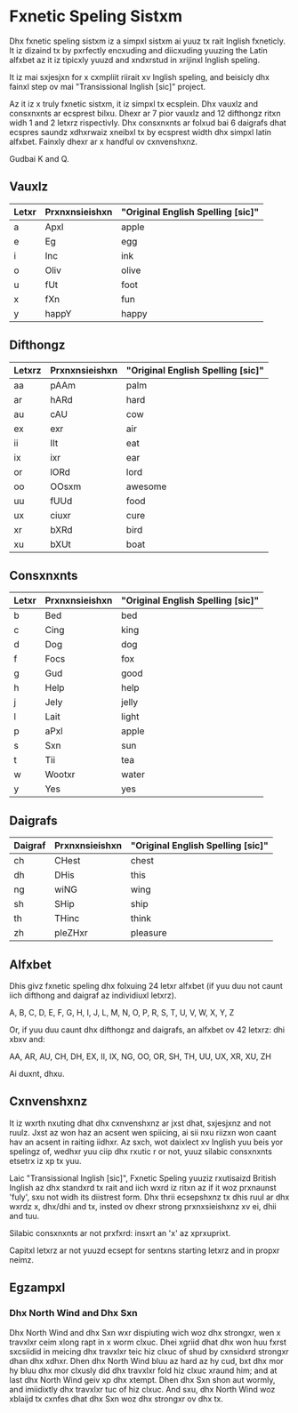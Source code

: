 # Fxnetic Speling Sistxm

Dhx fxnetic speling sistxm iz a simpxl sistxm ai yuuz tx rait Inglish fxneticly. It iz dizaind tx by pxrfectly encxuding and diicxuding yuuzing the Latin alfxbet az it iz tipicxly yuuzd and xndxrstud in xrijinxl Inglish speling. 

It iz mai sxjesjxn for x cxmpliit riirait xv Inglish speling, and beisicly dhx fainxl step ov mai "Transissional Inglish [sic]" project.

Az it iz x truly fxnetic sistxm, it iz simpxl tx ecsplein. Dhx vauxlz and consxnxnts ar ecsprest bilxu. Dhexr ar 7 pior vauxlz and 12 difthongz ritxn widh 1 and 2 letxrz rispectivly. Dhx consxnxnts ar folxud bai 6 daigrafs dhat ecspres saundz xdhxrwaiz xneibxl tx by ecsprest width dhx simpxl latin alfxbet. Fainxly dhexr ar x handful ov cxnvenshxnz.

Gudbai K and Q.

## Vauxlz

Letxr | Prxnxnsieishxn | "Original English Spelling [sic]"
--- | --- | ---
a | Apxl | apple
e | Eg | egg
i | Inc | ink
o | Oliv | olive
u | fUt | foot
x | fXn | fun
y | happY | happy

## Difthongz

Letxrz | Prxnxnsieishxn | "Original English Spelling [sic]"
--- | --- | ---
aa | pAAm | palm
ar | hARd | hard
au | cAU | cow
ex | exr | air
ii | IIt | eat
ix | ixr | ear
or | lORd | lord
oo | OOsxm | awesome
uu | fUUd | food
ux | ciuxr | cure
xr | bXRd | bird
xu | bXUt | boat

## Consxnxnts
Letxr | Prxnxnsieishxn | "Original English Spelling [sic]"
--- | --- | ---
b | Bed | bed
c | Cing | king
d | Dog | dog
f | Focs | fox
g | Gud | good
h | Help | help
j | Jely | jelly
l | Lait | light
p | aPxl | apple
s | Sxn | sun
t | Tii | tea
w | Wootxr | water
y | Yes | yes

## Daigrafs

Daigraf | Prxnxnsieishxn | "Original English Spelling [sic]"
--- | --- | ---
ch | CHest | chest
dh | DHis | this
ng | wiNG | wing
sh | SHip | ship
th | THinc | think
zh | pleZHxr | pleasure

## Alfxbet
Dhis givz fxnetic speling dhx folxuing 24 letxr alfxbet (if yuu duu not caunt iich difthong and daigraf az individiuxl letxrz).

A, B, C, D, E, F, G, H, I, J, L, M, N, O, P, R, S, T, U, V, W, X, Y, Z

Or, if yuu duu caunt dhx difthongz and daigrafs, an alfxbet ov 42 letxrz: dhi xbxv and: 

AA, AR, AU, CH, DH, EX, II, IX, NG, OO, OR, SH, TH, UU, UX, XR, XU, ZH

Ai duxnt, dhxu.

## Cxnvenshxnz
It iz wxrth nxuting dhat dhx cxnvenshxnz ar jxst dhat, sxjesjxnz and not ruulz. Jxst az won haz an acsent wen spiicing, ai sii nxu riizxn won caant hav an acsent in raiting iidhxr. Az sxch, wot daixlect xv Inglish yuu beis yor spelingz of, wedhxr yuu ciip dhx rxutic r or not, yuuz silabic consxnxnts etsetrx iz xp tx yuu.

Laic "Transissional Inglish [sic]", Fxnetic Speling yuuziz rxutisaizd British Inglish az dhx standxrd tx rait and iich wxrd iz ritxn az if it woz prxnaunst 'fuly', sxu not widh its diistrest form. Dhx thrii ecsepshxnz tx dhis ruul ar dhx wxrdz x, dhx/dhi and tx, insted ov dhexr strong prxnxsieishxnz xv ei, dhii and tuu.

Silabic consxnxnts ar not prxfxrd: insxrt an 'x' az xprxuprixt.

Capitxl letxrz ar not yuuzd ecsept for sentxns starting letxrz and in propxr neimz.

## Egzampxl

### Dhx North Wind and Dhx Sxn 

Dhx North Wind and dhx Sxn wxr dispiuting wich woz dhx strongxr, wen x travxlxr ceim xlong rapt in x worm clxuc. Dhei xgriid dhat dhx won huu fxrst sxcsiidid in meicing dhx travxlxr teic hiz clxuc of shud by cxnsidxrd strongxr dhan dhx xdhxr. Dhen dhx North Wind bluu az hard az hy cud, bxt dhx mor hy bluu dhx mor clxusly did dhx travxlxr fold hiz clxuc xraund him; and at last dhx North Wind geiv xp dhx xtempt. Dhen dhx Sxn shon aut wormly, and imiidixtly dhx travxlxr tuc of hiz clxuc. And sxu, dhx North Wind woz xblaijd tx cxnfes dhat dhx Sxn woz dhx strongxr ov dhx tx.
